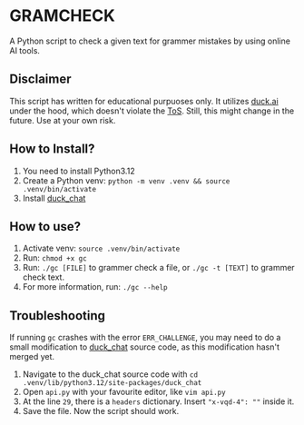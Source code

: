 # GRAMCHECK
A Python script to check a given text for grammer mistakes by using online AI tools. 

## Disclaimer
This script has written for educational purpuoses only. It utilizes [duck.ai](duck.ai)
under the hood, which doesn't violate the [ToS](https://duckduckgo.com/duckai/privacy-terms).
Still, this might change in the future. Use at your own risk.

## How to Install?
1. You need to install Python3.12
2. Create a Python venv: `python -m venv .venv && source .venv/bin/activate`
3. Install [duck_chat](https://github.com/mrgick/duck_chat)

## How to use?
1. Activate venv: `source .venv/bin/activate`
2. Run: `chmod +x gc`
3. Run: `./gc [FILE]` to grammer check a file, or `./gc -t [TEXT]` to grammer check text.
4. For more information, run: `./gc --help`

## Troubleshooting
If running `gc` crashes with the error `ERR_CHALLENGE`, you may need to do a small modification to 
[duck_chat](https://github.com/mrgick/duck_chat) source code, as this modification hasn't merged yet.
1. Navigate to the duck_chat source code with `cd .venv/lib/python3.12/site-packages/duck_chat`
2. Open `api.py` with your favourite editor, like `vim api.py`
3. At the line `29`, there is a `headers` dictionary. Insert `"x-vqd-4": ""` inside it.
4. Save the file. Now the script should work.
